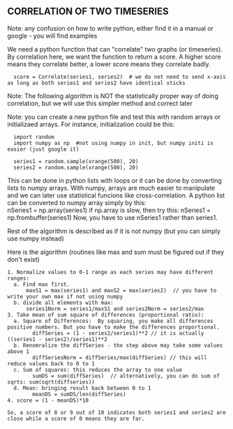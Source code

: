 
## CORRELATION OF TWO TIMESERIES

Note: any confusion on how to write python, either find it in a manual or google - you will find examples

We need a  python function that can "correlate" two graphs (or timeseries). By correlation here, we want the function to return a score. 
A higher score means they correlate better, a lower score means they correlate badly. 
  
      score = Correlate(series1, series2)  # we do not need to send x-axis as long as both series1 and series2 have identical xticks
  
 Note: The following algorithm is NOT the statistically proper way of doing correlation, 
       but we will use this simpler method and correct later
 
 Note: you can create a new python file and test this with random arrays or initializaed arrays. 
 For instance, initialization could be this:
 
      import random
      import numpy as np  #not using numpy in init, but numpy initi is easier (just google it)
      
      series1 = random.sample(xrange(500), 20)
      series2 = random.sample(xrange(500), 20)
      
 This can be done in python lists with loops or it can be done by converting lists to numpy arrays. 
 With numpy, arrays are much easier to manipulate and we can later use statistical funcions like cross-correlation. 
 A python list can be converted to numpy array simply by this:  
      nSeries1 = np.array(series1)
 if np.array is slow, then try this:
      nSeries1 = np.frombuffer(series1) 
 Now, you have to use nSeries1 rather than series1. 
  
 Rest of the algorithm is described as if it is not numpy (but you can simply use numpy instead)
 
 Here is the algorithm (routines like max and sum must be figured out if they don't exist)
  
    1. Normalize values to 0-1 range as each series may have different ranges:
      a. Find max first.  
          maxS1 = max(series1) and maxS2 = max(series2)  // you have to write your own max if not using numpy
      b. divide all elements with max:  
          series1Norm = series1/maxS1 and series2Norm = series2/max
    3. Take mean of sum square of differences (proportional ratio):
      a. Square of Differences:  By squaring, you make all differences positive numbers. But you have to make the differences proportional.
            diffSeries = (1 - series2/series1)**2 // it is actually ((series1 - series2)/series1)**2
      b. Renomralize the diffSeries - the step above may take some values above 1
            diffSeriesNorm = diffSeries/max(diffSeries) // this will reduce values back to 0 to 1
      c. Sum of squares: this reduces the array to one value    
            sumDS = sum(diffSeries)  // alternatively, you can do sum of sqrts: sum(sqrt(diffseries))
      d. Mean: bringing result back between 0 to 1
            meanDS = sumDS/len(diffSeries)
    4. score = (1 - meanDS)*10
    
    So, a score of 8 or 9 out of 10 indicates both series1 and series2 are close while a score of 0 means they are far. 
    
